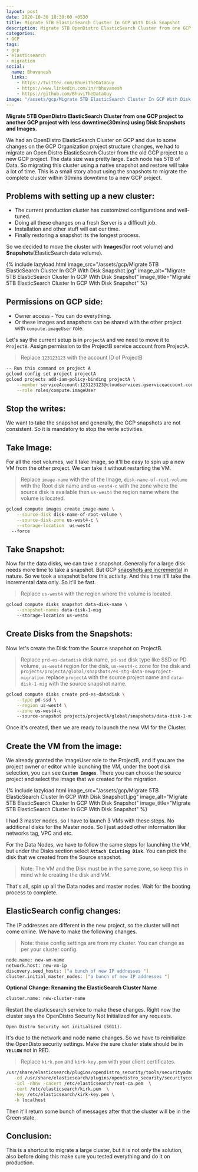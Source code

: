 ```yaml
---
layout: post
date: 2020-10-30 10:30:00 +0530
title: Migrate 5TB ElasticSearch Cluster In GCP With Disk Snapshot
description: Migrate 5TB OpenDistro ElasticSearch Cluster from one GCP project to another GCP project with less downtime using Disk Snapshots and Images.
categories:
- GCP
tags:
- gcp
- elasticsearch
- migration
social:
  name: Bhuvanesh
  links:
    - https://twitter.com/BhuviTheDataGuy
    - https://www.linkedin.com/in/rbhuvanesh
    - https://github.com/BhuviTheDataGuy
image: "/assets/gcp/Migrate 5TB ElasticSearch Cluster In GCP With Disk Snapshot.jpg"
---
```

**Migrate 5TB OpenDistro ElasticSearch Cluster from one GCP project to another GCP project with less downtime(30mins) using Disk Snapshots and Images.**

We had an OpenDistro ElasticSearch Cluster on GCP and due to some changes on the GCP Organization project structure changes, we had to migrate an Open Distro ElasticSearch Cluster from the old GCP project to a new GCP project. The data size was pretty large. Each node has 5TB of Data. So migrating this cluster using a native snapshot and restore will take a lot of time. This is a small story about using the snapshots to migrate the complete cluster within 30mins downtime to a new GCP project.

## Problems with setting up a new cluster:

* The current production cluster has customized configurations and well-tuned. 
* Doing all these changes on a fresh Server is a difficult job.
* Installation and other stuff will eat our time.
* Finally restoring a snapshot its the longest process.

So we decided to move the cluster with **Images**(for root volume) and **Snapshots**(ElasticSearch data volume).

{% include lazyload.html image_src="/assets/gcp/Migrate 5TB ElasticSearch Cluster In GCP With Disk Snapshot.jpg" image_alt="Migrate 5TB ElasticSearch Cluster In GCP With Disk Snapshot" image_title="Migrate 5TB ElasticSearch Cluster In GCP With Disk Snapshot" %}

## Permissions on GCP side:

* Owner access - You can do everything.
* Or these images and snapshots can be shared with the other project with `compute.imageUser` role.

Let's say the current setup is in `projectA` and we need to move it to `ProjectB`. Assign permission to the ProjectB service account from ProjectA. 

> Replace `123123123` with the account ID of ProjectB

```bash
-- Run this command on project A 
gcloud config set project projectA
gcloud projects add-iam-policy-binding projectA \
    --member serviceAccount:123123123@cloudservices.gserviceaccount.com  \
    --role roles/compute.imageUser
```
## Stop the writes:

We want to take the snapshot and generally, the GCP snapshots are not consistent. So it is mandatory to stop the write activities. 

## Take Image:

For all the root volumes, we'll take Image, so it'll be easy to spin up a new VM from the other project. We can take it without restarting the VM.

> Replace `image-name` with the of the Image, `disk-name-of-root-volume` with the Root disk name and `us-west4-c` with the zone where the source disk is available then `us-west4` the region name where the volume is located. 

```bash
gcloud compute images create image-name \
	--source-disk disk-name-of-root-volume \
	--source-disk-zone us-west4-c \
	--storage-location  us-west4
  --force
```
## Take Snapshot:

Now for the data disks, we can take a snapshot. Generally for a large disk needs more time to take a snapshot. But GCP [snapshots are incremental](https://cloud.google.com/compute/docs/disks/create-snapshots) in nature. So we took a snapshot before this activity. And this time it'll take the incremental data only. So it'll be fast. 

> Replace `us-west4` with the region where the volume is located.

```bash
gcloud compute disks snapshot data-disk-name \
	--snapshot-names data-disk-1-mig 
	--storage-location us-west4
```
## Create Disks from the Snapshots:

Now let's create the Disk from the Source snapshot on ProjectB.

> Replace `prd-es-datadisk` disk name, `pd-ssd` disk type like SSD or PD volume, `us-west4` region for the disk, `us-west4-c` zone for the disk and `projects/projectA/global/snapshots/es-stg-data-newproject-migration` replace `projectA` with the source project name and `data-disk-1-mig` with the source snapshot name.

```bash
gcloud compute disks create prd-es-datadisk \
	--type pd-ssd \
	--region us-west4 \
	--zone us-west4-c	
	--source-snapshot projects/projectA/global/snapshots/data-disk-1-mig    
```
Once it's created, then we are ready to launch the new VM for the Cluster.

## Create the VM from the image:

We already granted the ImageUser role to the ProjectB, and if you are the project owner or editor while launching the VM, under the boot disk selection, you can see **`Custom Images`**. There you can choose the source project and select the image that we created for the migration. 

{% include lazyload.html image_src="/assets/gcp/Migrate 5TB ElasticSearch Cluster In GCP With Disk Snapshot1.jpg" image_alt="Migrate 5TB ElasticSearch Cluster In GCP With Disk Snapshot" image_title="Migrate 5TB ElasticSearch Cluster In GCP With Disk Snapshot" %}

I had 3 master nodes, so I have to launch 3 VMs with these steps. No additional disks for the Master node. So I just added other information like networks tag, VPC and etc.

For the Data Nodes, we have to follow the same steps for launching the VM, but under the Disks section select **`Attach Existing Disk`**. You can pick the disk that we created from the Source snapshot.

> Note: The VM and the Disk must be in the same zone, so keep this in mind while creating the disk and VM.

That's all, spin up all the Data nodes and master nodes. Wait for the booting process to complete.

## ElasticSearch config changes:

The IP addresses are different in the new project, so the cluster will not come online. We have to make the following changes.

> Note: these config settings are from my cluster. You can change as per your cluster config.

```bash
node.name: new-vm-name
network.host: new-vm-ip
discovery.seed_hosts: ["a bunch of new IP addresses "]
cluster.initial_master_nodes: ["a bunch of new IP addresses "]
```
**Optional Change: Renaming the ElasticSearch Cluster Name**
```bash
cluster.name: new-cluster-name
```
Restart the elasticsearch service to make these changes. 
Right now the cluster says the OpenDistro Security Not Initialized for any requests.
```
Open Distro Security not initialized (SG11).
```
It's due to the network and node name changes. So we have to reinitialize the OpenDisto security settings. Make the sure cluster state should be in **`YELLOW`** not in RED.

> Replace `kirk.pem` and `kirk-key.pem`  with your client certificates. 

```bash
/usr/share/elasticsearch/plugins/opendistro_security/tools/securityadmin.sh \
   -cd /usr/share/elasticsearch/plugins/opendistro_security/securityconfig/ \
   -icl -nhnv -cacert /etc/elasticsearch/root-ca.pem  \
   -cert /etc/elasticsearch/kirk.pem  \
   -key /etc/elasticsearch/kirk-key.pem \
   -h localhost
```
Then it'll return some bunch of messages after that the cluster will be in the Green state. 

## Conclusion:

This is a shortcut to migrate a large cluster, but it is not only the solution, also before doing this make sure you tested everything and do it on production.